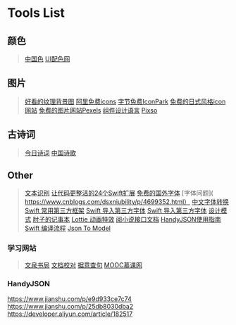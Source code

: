 #  Tools List

## 颜色
>[中国色](https://colors.ichuantong.cn/)
>[UI配色网](https://www.colorhunt.co/)

## 图片
>[好看的纹理背景图](https://www.transparenttextures.com/)
>[阿里免费icons](https://www.iconfont.cn/)
>[字节免费IconPark](https://iconpark.oceanengine.com/home)
>[免费的日式风格icon网站](https://illustration-free.net)
>[免费的图片网站Pexels](https://www.pexels.com/zh-cn/)
>[组件设计语言](https://antv.vision/)
>[Pixso](https://pixso.cn/community/home)
## 古诗词
>[今日诗词](https://www.jinrishici.com/)
>[中国诗歌](https://github.com/chinese-poetry/chinese-poetry)

## Other
>[文本识别](https://github.com/DayBreak-u/chineseocr_lite)
>[让代码更整洁的24个Swift扩展](https://www.jianshu.com/p/611fff8d739e)
>[免费的国外字体](https://www.fontspace.com/)
>[字体问题]( https://www.cnblogs.com/dsxniubility/p/4699352.html）
>[中文字体转换](https://github.com/BYVoid/OpenCC)
>[Swift 常用第三方框架](https://zhuanlan.zhihu.com/p/335116317)
>[Swift 导入第三方字体](https://blog.csdn.net/qq_29284809/article/details/50965272)
>[Swift 导入第三方字体](https://www.jianshu.com/p/f39cc3b0dceb)
>[设计模式](https://refactoringguru.cn/design-patterns/swift)
>[肘子的记事本](https://www.fatbobman.com/)
>[Lottie 动画特效](https://www.jianshu.com/p/6c10331b05f0)
>[阅小说接口文档](https://github.com/yuenov/reader-api)
>[HandyJSON使用指南](https://github.com/alibaba/HandyJSON/blob/master/README_cn.md)
>[Swift 编译流程](https://www.jianshu.com/p/ba7b80f181f6)
>[Json To Model](https://app.quicktype.io/)

### 学习网站
>[文泉书局](https://wqbook.wqxuetang.com/)
>[文档校对](https://ijiaodui.com/)
>[据意查句](https://wantquotes.net/)
>[MOOC慕课网](https://www.xuetangx.com/)

### HandyJSON
https://www.jianshu.com/p/e9d933ce7c74
https://www.jianshu.com/p/25db8030dba2
https://developer.aliyun.com/article/182517
